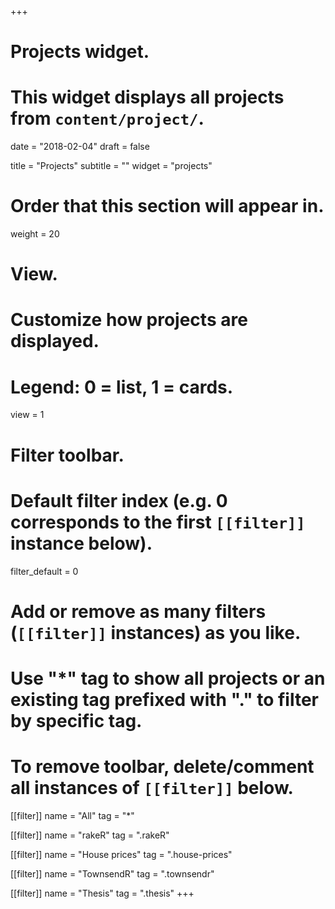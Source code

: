 +++
# Projects widget.
# This widget displays all projects from `content/project/`.

date = "2018-02-04"
draft = false

title = "Projects"
subtitle = ""
widget = "projects"

# Order that this section will appear in.
weight = 20

# View.
# Customize how projects are displayed.
# Legend: 0 = list, 1 = cards.
view = 1

# Filter toolbar.

# Default filter index (e.g. 0 corresponds to the first `[[filter]]` instance below).
filter_default = 0

# Add or remove as many filters (`[[filter]]` instances) as you like.
# Use "*" tag to show all projects or an existing tag prefixed with "." to filter by specific tag.
# To remove toolbar, delete/comment all instances of `[[filter]]` below.
[[filter]]
  name = "All"
  tag = "*"
  
[[filter]]
  name = "rakeR"
  tag = ".rakeR"
  
[[filter]]
  name = "House prices"
  tag  = ".house-prices"
  
[[filter]]
  name = "TownsendR"
  tag = ".townsendr"

[[filter]]
  name = "Thesis"
  tag = ".thesis"
+++


